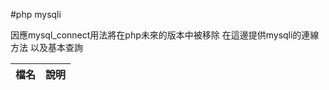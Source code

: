 #php mysqli

因應mysql_connect用法將在php未來的版本中被移除
在這邊提供mysqli的連線方法
以及基本查詢

|檔名                                        |說明                                         |
|--------------------------------------------|---------------------------------------------|
